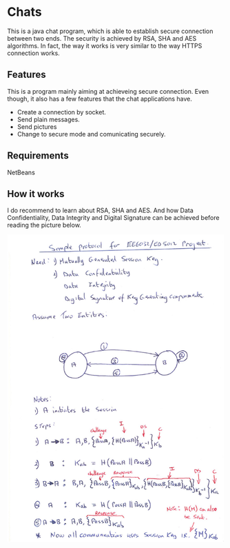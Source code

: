 # Chats
This is a java chat program, which is able to establish secure connection between two ends. The security is achieved by RSA, SHA and AES algorithms. In fact, the way it works is very similar to the way HTTPS connection works.

## Features
This is a program mainly aiming at achieveing secure connection. Even though, it also has a few features that the chat applications have.
- Create a connection by socket.
- Send plain messages.
- Send pictures
- Change to secure mode and comunicating securely.

## Requirements

NetBeans

## How it works

I do recommend to learn about RSA, SHA and AES. And how Data Confidentiality, Data Integrity and Digital Signature can be achieved before reading the picture below.

![](/readme_img/procedure.jpg)




